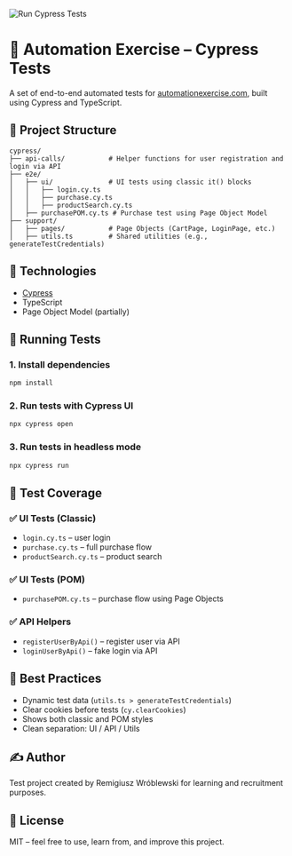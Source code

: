 ![Run Cypress Tests](https://github.com/remeq7/automationexercise-tests/actions/workflows/cypress.yml/badge.svg)

# 🧪 Automation Exercise – Cypress Tests

A set of end-to-end automated tests for [automationexercise.com](https://automationexercise.com), built using Cypress and TypeScript.

## 📁 Project Structure

```
cypress/
├── api-calls/           # Helper functions for user registration and login via API
├── e2e/
│   ├── ui/              # UI tests using classic it() blocks
│   │   ├── login.cy.ts
│   │   ├── purchase.cy.ts
│   │   ├── productSearch.cy.ts
│   ├── purchasePOM.cy.ts # Purchase test using Page Object Model
├── support/
│   ├── pages/           # Page Objects (CartPage, LoginPage, etc.)
│   ├── utils.ts         # Shared utilities (e.g., generateTestCredentials)
```

## 🧰 Technologies

- [Cypress](https://www.cypress.io/)
- TypeScript
- Page Object Model (partially)

## 🚀 Running Tests

### 1. Install dependencies

```bash
npm install
```

### 2. Run tests with Cypress UI

```bash
npx cypress open
```

### 3. Run tests in headless mode

```bash
npx cypress run
```

## 🧪 Test Coverage

### ✅ UI Tests (Classic)

- `login.cy.ts` – user login
- `purchase.cy.ts` – full purchase flow
- `productSearch.cy.ts` – product search

### ✅ UI Tests (POM)

- `purchasePOM.cy.ts` – purchase flow using Page Objects

### ✅ API Helpers

- `registerUserByApi()` – register user via API
- `loginUserByApi()` – fake login via API

## 🧠 Best Practices

- Dynamic test data (`utils.ts > generateTestCredentials`)
- Clear cookies before tests (`cy.clearCookies`)
- Shows both classic and POM styles
- Clean separation: UI / API / Utils

## ✍️ Author

Test project created by Remigiusz Wróblewski for learning and recruitment purposes.

## 📄 License

MIT – feel free to use, learn from, and improve this project.
